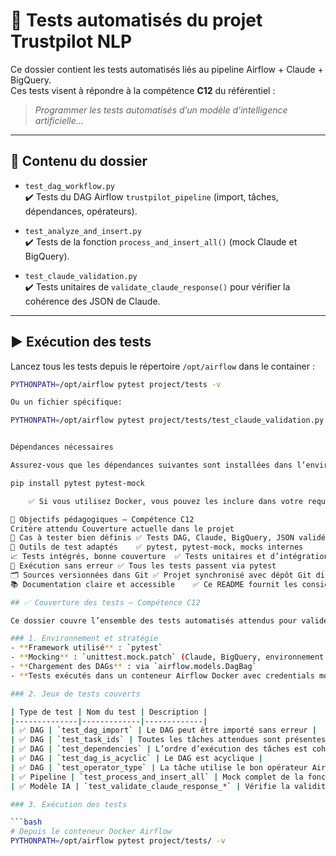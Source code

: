 # 🧪 Tests automatisés du projet Trustpilot NLP

Ce dossier contient les tests automatisés liés au pipeline Airflow + Claude + BigQuery.  
Ces tests visent à répondre à la compétence **C12** du référentiel :  
> *Programmer les tests automatisés d’un modèle d’intelligence artificielle…*

---

## 📁 Contenu du dossier

- `test_dag_workflow.py`  
  ✔️ Tests du DAG Airflow `trustpilot_pipeline` (import, tâches, dépendances, opérateurs).

- `test_analyze_and_insert.py`  
  ✔️ Tests de la fonction `process_and_insert_all()` (mock Claude et BigQuery).

- `test_claude_validation.py`  
  ✔️ Tests unitaires de `validate_claude_response()` pour vérifier la cohérence des JSON de Claude.

---

## ▶️ Exécution des tests

Lancez tous les tests depuis le répertoire `/opt/airflow` dans le container :

```bash
PYTHONPATH=/opt/airflow pytest project/tests -v

Ou un fichier spécifique:

PYTHONPATH=/opt/airflow pytest project/tests/test_claude_validation.py -v


Dépendances nécessaires

Assurez-vous que les dépendances suivantes sont installées dans l’environnement de test :

pip install pytest pytest-mock

    ✅ Si vous utilisez Docker, vous pouvez les inclure dans votre requirements.txt ou les installer via le Dockerfile Airflow.

🎯 Objectifs pédagogiques – Compétence C12
Critère attendu	Couverture actuelle dans le projet
📌 Cas à tester bien définis	✅ Tests DAG, Claude, BigQuery, JSON validés
🔧 Outils de test adaptés	✅ pytest, pytest-mock, mocks internes
📈 Tests intégrés, bonne couverture	✅ Tests unitaires et d’intégration inclus
🚀 Exécution sans erreur	✅ Tous les tests passent via pytest
🗂️ Sources versionnées dans Git	✅ Projet synchronisé avec dépôt Git distant
📚 Documentation claire et accessible	✅ Ce README fournit les consignes d’exécution et dépendances

## ✅ Couverture des tests – Compétence C12

Ce dossier couvre l’ensemble des tests automatisés attendus pour valider la compétence **C12** du référentiel :

### 1. Environnement et stratégie
- **Framework utilisé** : `pytest`
- **Mocking** : `unittest.mock.patch` (Claude, BigQuery, environnement `.env`)
- **Chargement des DAGs** : via `airflow.models.DagBag`
- **Tests exécutés dans un conteneur Airflow Docker avec credentials mockés**

### 2. Jeux de tests couverts

| Type de test | Nom du test | Description |
|--------------|-------------|-------------|
| ✅ DAG | `test_dag_import` | Le DAG peut être importé sans erreur |
| ✅ DAG | `test_task_ids` | Toutes les tâches attendues sont présentes |
| ✅ DAG | `test_dependencies` | L’ordre d’exécution des tâches est cohérent |
| ✅ DAG | `test_dag_is_acyclic` | Le DAG est acyclique |
| ✅ DAG | `test_operator_type` | La tâche utilise le bon opérateur Airflow |
| ✅ Pipeline | `test_process_and_insert_all` | Mock complet de la fonction clé du pipeline |
| ✅ Modèle IA | `test_validate_claude_response_*` | Vérifie la validité des JSON renvoyés par Claude |

### 3. Exécution des tests

```bash
# Depuis le conteneur Docker Airflow
PYTHONPATH=/opt/airflow pytest project/tests/ -v
